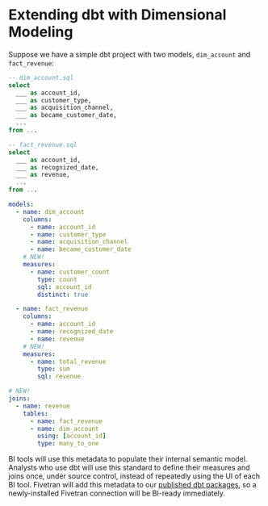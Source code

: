 # Extending dbt with Dimensional Modeling
Suppose we have a simple dbt project with two models, `dim_account` and `fact_revenue`:

```sql
-- dim_account.sql
select 
  ___ as account_id, 
  ___ as customer_type, 
  ___ as acquisition_channel,
  ___ as became_customer_date,
  ...
from ...
```

```sql
-- fact_revenue.sql
select 
  ___ as account_id,
  ___ as recognized_date, 
  ___ as revenue, 
  ...
from ...
```

```yaml
models:
  - name: dim_account
    columns: 
      - name: account_id
      - name: customer_type
      - name: acquisition_channel
      - name: became_customer_date
    # NEW!
    measures:
      - name: customer_count
        type: count
        sql: account_id
        distinct: true

  - name: fact_revenue
    columns: 
      - name: account_id
      - name: recognized_date
      - name: revenue
    # NEW!
    measures:
      - name: total_revenue
        type: sum
        sql: revenue

# NEW!
joins:
  - name: revenue
    tables: 
      - name: fact_revenue
      - name: dim_account
        using: [account_id]
        type: many_to_one
```

BI tools will use this metadata to populate their internal semantic model. Analysts who use dbt will use this standard to define their measures and joins once, under source control, instead of repeatedly using the UI of each BI tool. Fivetran will add this metadata to our [published dbt packages](https://github.com/fivetran?q=dbt), so a newly-installed Fivetran connection will be BI-ready immediately.
